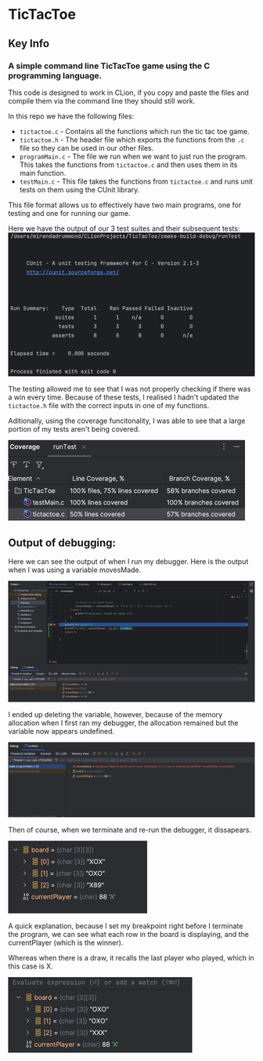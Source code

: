 # TicTacToe
## Key Info
### A simple command line TicTacToe game using the C programming language.

This code is designed to work in CLion, if you copy and paste the files and compile them via the command line they should still work.

In this repo we have the following files:

* `tictactoe.c` - Contains all the functions which run the tic tac toe game.
* `tictactoe.h` - The header file which exports the functions from the `.c` file so they can be used in our other files.
* `programMain.c` - The file we run when we want to just run the program. This takes the functions from `tictactoe.c` and then uses them in its main function.
* `testMain.c` - This file takes the functions from `tictactoe.c` and runs unit tests on them using the CUnit library.

This file format allows us to effectively have two main programs, one for testing and one for running our game.

Here we have the output of our 3 test suites and their subsequent tests:
![img.png](img/img.png)

The testing allowed me to see that I was not properly checking if there was a win every time. Because of these tests, I realised I hadn't updated the `tictactoe.h` file with the correct inputs in one of my functions.

Aditionally, using the coverage funcitonality, I was able to see that a large portion of my tests aren't being covered.

![img.png](img/img_4.png)

## Output of debugging:

Here we can see the output of when I run my debugger. Here is the output when I was using a variable movesMade.

![img_1.png](img/img_1.png)

I ended up deleting the variable, however, because of the memory allocation when I first ran my debugger, the allocation remained but the variable now appears undefined.

![img.png](img/img_2.png)

Then of course, when we terminate and re-run the debugger, it dissapears.

![img.png](img/img_3.png)

A quick explanation, because I set my breakpoint right before I terminate the program, we can see what each row in the board is displaying, and the currentPlayer (which is the winner).

Whereas when there is a draw, it recalls the last player who played, which in this case is X.

![img.png](img/img_5.png)